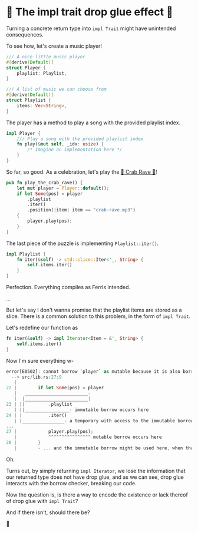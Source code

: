 # 🦀 The impl trait drop glue effect 🦀

Turning a concrete return type into `impl Trait` might have unintended consequences.

To see how, let's create a music player!

```Rust
/// A nice little music player
#[derive(Default)]
struct Player {
    playlist: Playlist,
}

/// A list of music we can choose from
#[derive(Default)]
struct Playlist {
    items: Vec<String>,
}
```

The player has a method to play a song with the provided playlist index.

```Rust
impl Player {
    /// Play a song with the provided playlist index
    fn play(&mut self, _idx: usize) {
        /* Imagine an implementation here */
    }
}
```

So far, so good. As a celebration, let's play the [🦀 Crab Rave 🦀](<https://www.youtube.com/watch?v=LDU_Txk06tM>)!

```Rust
pub fn play_the_crab_rave() {
    let mut player = Player::default();
    if let Some(pos) = player
        .playlist
        .iter()
        .position(|item| item == "crab-rave.mp3")
    {
        player.play(pos);
    }
}
```

The last piece of the puzzle is implementing `Playlist::iter()`.

```Rust
impl Playlist {
    fn iter(&self) -> std::slice::Iter<'_, String> {
        self.items.iter()
    }
}
```

Perfection. Everything compiles as Ferris intended.

...

But let's say I don't wanna promise that the playlist items are stored as a slice.
There is a common solution to this problem, in the form of `impl Trait`.

Let's redefine our function as

```Rust
fn iter(&self) -> impl Iterator<Item = &'_ String> {
    self.items.iter()
}
```

Now I'm sure everything w-

```Rust
error[E0502]: cannot borrow `player` as mutable because it is also borrowed as immutable
  --> src/lib.rs:27:9
   |
22 |        if let Some(pos) = player
   |   ________________________-
   |  |________________________|
23 | ||         .playlist
   | ||_________________- immutable borrow occurs here
24 | |          .iter()
   | |________________- a temporary with access to the immutable borrow is created here ...
...
27 |            player.play(pos);
   |            ^^^^^^^^^^^^^^^^ mutable borrow occurs here
28 |        }
   |        - ... and the immutable borrow might be used here, when that temporary is dropped and runs the destructor for type `impl Iterator<Item = String>`
```

Oh.

Turns out, by simply returning `impl Iterator`, we lose the information that our returned type does not have drop glue,
and as we can see, drop glue interacts with the borrow checker, breaking our code.

Now the question is, is there a way to encode the existence or lack thereof of drop glue with `impl Trait`?

And if there isn't, should there be?

🦀
